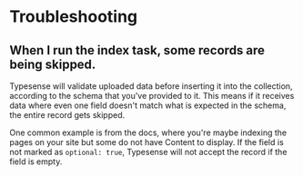 # Troubleshooting

## When I run the index task, some records are being skipped.

Typesense will validate uploaded data before inserting it into the collection, according to the schema that you've provided to it. This means if it receives data where even one field doesn't match what is expected in the schema, the entire record gets skipped.

One common example is from the docs, where you're maybe indexing the pages on your site but some do not have Content to display.  If the field is not marked as `optional: true`, Typesense will not accept the record if the field is empty.
